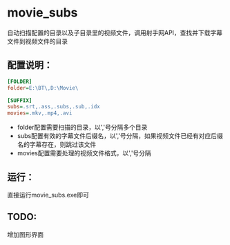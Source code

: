 movie_subs
==========
自动扫描配置的目录以及子目录里的视频文件，调用射手网API，查找并下载字幕文件到视频文件的目录

## 配置说明：
```ini
[FOLDER]
folder=E:\BT\,D:\Movie\

[SUFFIX]
subs=.srt,.ass,.subs,.sub,.idx
movies=.mkv,.mp4,.avi
```

* folder配置需要扫描的目录，以','号分隔多个目录
* subs配置有效的字幕文件后缀名，以','号分隔，如果视频文件已经有对应后缀名的字幕存在，则跳过该文件
* movies配置需要处理的视频文件格式，以','号分隔


## 运行：
直接运行movie_subs.exe即可


## TODO:
增加图形界面
